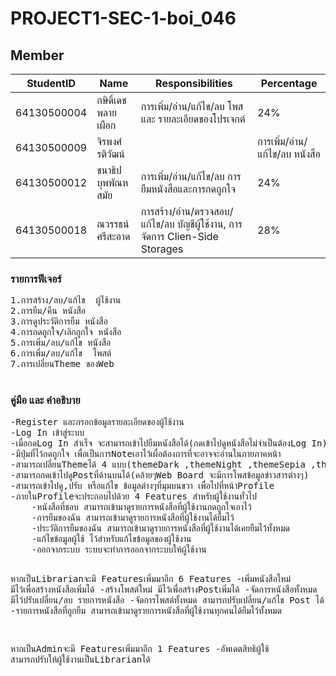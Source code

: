 # PROJECT1-SEC-1-boi_046
## Member
| StudentID | Name | Responsibilities | Percentage
|-----------|------|------------|--------
| 64130500004 | กษิดิ์เดช พลายเผือก |การเพิ่ม/อ่าน/แก้ไข/ลบ โพส และ รายละเอียดของโปรเจกต์ | 24%
| 64130500009 | จิรพงศ์ รติวัฒน์ ||การเพิ่ม/อ่าน/แก้ไข/ลบ หนังสือ  | 24%
| 64130500012 | ชนาธิป บุพพัณหสมัย |การเพิ่ม/อ่าน/แก้ไข/ลบ การยืมหนังสือและการกดถูกใจ  | 24%
| 64130500018 | ณวรรธน์ ศรีสะอาด |การสร้าง/อ่าน/ตรวจสอบ/แก้ไข/ลบ บัญชีผู้ใช้งาน, การจัดการ Clien-Side Storages | 28%

<h3>รายการฟีเจอร์</h3>
<pre>
1.การสร้าง/ลบ/แก้ไข  ผู้ใช้งาน
2.การยืม/คืน หนังสือ
3.การดูประวัติการยืม หนังสือ
4.การกดถูกใจ/เลิกถูกใจ หนังสือ
5.การเพิ่ม/ลบ/แก้ไข หนังสือ
6.การเพิ่ม/ลบ/แก้ไข  โพสต์
7.การเปลี่ยนTheme ของWeb  
  </pre>

<h3>คู่มือ และ คำอธิบาย</h3><pre>
-Register และกรอกข้อมูลรายละเอียดของผู้ใช้งาน 
-Log In เข้าสู่ระบบ
-เมื่อกดLog In สำเร็จ จะสามารถเข้าไปยืมหนังสือได้(กดเข้าไปดูหนังสือไม่จำเป็นต้องLog In)
-มีปุ่มที่ไว้กดถูกใจ เพื่อเป็นการNoteเอาไว้เผื่อต้องการที่จะอาจจะอ่านในภายภาคหน้า
-สามารถเปลี่ยนThemeได้ 4 แบบ(themeDark ,themeNight ,themeSepia ,themeBright)
-สามารถกดเข้าไปดูPostที่ด้านบนได้(คล้ายๆWeb Board จะมีการโพสข้อมูลข่าวสารต่างๆ)
-สามารถเข้าไปดู,ปรับ หรือแก้ไข ข้อมูลต่างๆที่มุมบนขวา เพื่อไปที่หน้าProfile
-ภายในProfileจะประกอบไปด้วย 4 Features สำหรับผู้ใช้งานทั่วไป
    -หนังสือที่ชอบ สามารถเข้ามาดูรายการหนังสือที่ผู้ใช้งานกดถูกใจเอาไว้
    -การยืมของฉัน สามารถเข้ามาดูรายการหนังสือที่ผู้ใช้งานได้ยืมไว้
    -ประวัติการยืมของฉัน สามารถเข้ามาดูรายการหนังสือที่ผู้ใช้งานได้เคยยืมไว้ทั้งหมด
    -แก้ไขข้อมูลผู้ใช้ ไว้สำหรับแก้ไขข้อมูลของผู้ใช้งาน
    -ออกจากระบบ ระบบจะทำการออกจากระบบให้ผู้ใช้งาน

หากเป็นLibrarianจะมี Featuresเพิ่มมาอีก 6 Features
    -เพิ่มหนังสือใหม่ มีไว้เพื่อสร้างหนังสือเพิ่มได้
    -สร้างโพสต์ใหม่ มีไว้เพื่อสร้างPostเพิ่มได้
    -จัดการหนังสือทั้งหมด มีไว้ปรับเปลี่ยน/ลบ รายการหนังสือ
    -จัดการโพสต์ทั้งหมด สามารถปรับเปลี่ยน/แก้ไข Post ได้
    -รายการหนังสือที่ถูกยืม สามารถเข้ามาดูรายการหนังสือที่ผู้ใช้งานทุกคนได้ยืมไว้ทั้งหมด

หากเป็นAdminจะมี Featuresเพิ่มมาอีก 1 Features
    -อัพเดตสิทธิผู้ใช้  สามารถปรับให้ผู้ใช้งานเป็นLibrarianได้

</pre>
